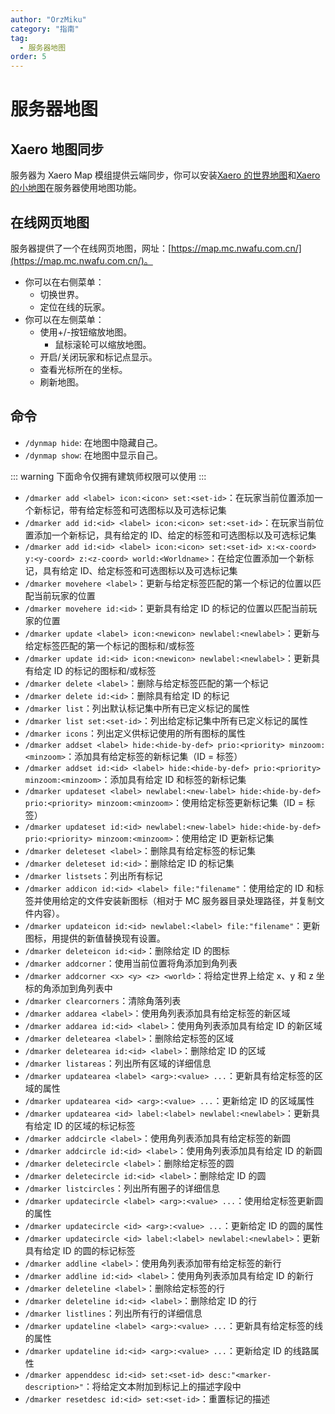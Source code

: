 ```yaml
---
author: "OrzMiku"
category: "指南"
tag:
  - 服务器地图
order: 5
---
```


# 服务器地图

## Xaero 地图同步

服务器为 Xaero Map 模组提供云端同步，你可以安装[Xaero 的世界地图](https://modrinth.com/mod/xaeros-world-map)和[Xaero 的小地图](https://modrinth.com/mod/xaeros-minimap)在服务器使用地图功能。

## 在线网页地图

服务器提供了一个在线网页地图，网址：[https://map.mc.nwafu.com.cn/](https://map.mc.nwafu.com.cn/)。

- 你可以在右侧菜单：
  - 切换世界。
  - 定位在线的玩家。
- 你可以在左侧菜单：
  - 使用+/-按钮缩放地图。
    - 鼠标滚轮可以缩放地图。
  - 开启/关闭玩家和标记点显示。
  - 查看光标所在的坐标。
  - 刷新地图。

## 命令

- `/dynmap hide`: 在地图中隐藏自己。
- `/dynmap show`: 在地图中显示自己。

::: warning 下面命令仅拥有建筑师权限可以使用
:::

- `/dmarker add <label> icon:<icon> set:<set-id>`：在玩家当前位置添加一个新标记，带有给定标签和可选图标以及可选标记集
- `/dmarker add id:<id> <label> icon:<icon> set:<set-id>`：在玩家当前位置添加一个新标记，具有给定的 ID、给定的标签和可选图标以及可选标记集
- `/dmarker add id:<id> <label> icon:<icon> set:<set-id> x:<x-coord> y:<y-coord> z:<z-coord> world:<Worldname>`：在给定位置添加一个新标记，具有给定 ID、给定标签和可选图标以及可选标记集
- `/dmarker movehere <label>`：更新与给定标签匹配的第一个标记的位置以匹配当前玩家的位置
- `/dmarker movehere id:<id>`：更新具有给定 ID 的标记的位置以匹配当前玩家的位置
- `/dmarker update <label> icon:<newicon> newlabel:<newlabel>`：更新与给定标签匹配的第一个标记的图标和/或标签
- `/dmarker update id:<id> icon:<newicon> newlabel:<newlabel>`：更新具有给定 ID 的标记的图标和/或标签
- `/dmarker delete <label>`：删除与给定标签匹配的第一个标记
- `/dmarker delete id:<id>`：删除具有给定 ID 的标记
- `/dmarker list`：列出默认标记集中所有已定义标记的属性
- `/dmarker list set:<set-id>`：列出给定标记集中所有已定义标记的属性
- `/dmarker icons`：列出定义供标记使用的所有图标的属性
- `/dmarker addset <label> hide:<hide-by-def> prio:<priority> minzoom:<minzoom>`：添加具有给定标签的新标记集（ID = 标签）
- `/dmarker addset id:<id> <label> hide:<hide-by-def> prio:<priority> minzoom:<minzoom>`：添加具有给定 ID 和标签的新标记集
- `/dmarker updateset <label> newlabel:<new-label> hide:<hide-by-def> prio:<priority> minzoom:<minzoom>`：使用给定标签更新标记集（ID = 标签）
- `/dmarker updateset id:<id> newlabel:<new-label> hide:<hide-by-def> prio:<priority> minzoom:<minzoom>`：使用给定 ID 更新标记集
- `/dmarker deleteset <label>`：删除具有给定标签的标记集
- `/dmarker deleteset id:<id>`：删除给定 ID 的标记集
- `/dmarker listsets`：列出所有标记
- `/dmarker addicon id:<id> <label> file:"filename"`：使用给定的 ID 和标签并使用给定的文件安装新图标（相对于 MC 服务器目录处理路径，并复制文件内容）。
- `/dmarker updateicon id:<id> newlabel:<label> file:"filename"`：更新图标，用提供的新值替换现有设置。
- `/dmarker deleteicon id:<id>`：删除给定 ID 的图标
- `/dmarker addcorner`：使用当前位置将角添加到角列表
- `/dmarker addcorner <x> <y> <z> <world>`：将给定世界上给定 x、y 和 z 坐标的角添加到角列表中
- `/dmarker clearcorners`：清除角落列表
- `/dmarker addarea <label>`：使用角列表添加具有给定标签的新区域
- `/dmarker addarea id:<id> <label>`：使用角列表添加具有给定 ID 的新区域
- `/dmarker deletearea <label>`：删除给定标签的区域
- `/dmarker deletearea id:<id> <label>`：删除给定 ID 的区域
- `/dmarker listareas`：列出所有区域的详细信息
- `/dmarker updatearea <label> <arg>:<value> ...`：更新具有给定标签的区域的属性
- `/dmarker updatearea <id> <arg>:<value> ...`：更新给定 ID 的区域属性
- `/dmarker updatearea <id> label:<label> newlabel:<newlabel>`：更新具有给定 ID 的区域的标记标签
- `/dmarker addcircle <label>`：使用角列表添加具有给定标签的新圆
- `/dmarker addcircle id:<id> <label>`：使用角列表添加具有给定 ID 的新圆
- `/dmarker deletecircle <label>`：删除给定标签的圆
- `/dmarker deletecircle id:<id> <label>`：删除给定 ID 的圆
- `/dmarker listcircles`：列出所有圈子的详细信息
- `/dmarker updatecircle <label> <arg>:<value> ...`：使用给定标签更新圆的属性
- `/dmarker updatecircle <id> <arg>:<value> ...`：更新给定 ID 的圆的属性
- `/dmarker updatecircle <id> label:<label> newlabel:<newlabel>`：更新具有给定 ID 的圆的标记标签
- `/dmarker addline <label>`：使用角列表添加带有给定标签的新行
- `/dmarker addline id:<id> <label>`：使用角列表添加具有给定 ID 的新行
- `/dmarker deleteline <label>`：删除给定标签的行
- `/dmarker deleteline id:<id> <label>`：删除给定 ID 的行
- `/dmarker listlines`：列出所有行的详细信息
- `/dmarker updateline <label> <arg>:<value> ...`：更新具有给定标签的线的属性
- `/dmarker updateline id:<id> <arg>:<value> ...`：更新给定 ID 的线路属性
- `/dmarker appenddesc id:<id> set:<set-id> desc:"<marker-description>"`：将给定文本附加到标记上的描述字段中
- `/dmarker resetdesc id:<id> set:<set-id>`：重置标记的描述

